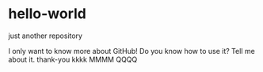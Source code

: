 # hello-world
just another repository

I only want to know more about GitHub!
Do you know how to use it?
Tell me about it.
thank-you
kkkk
MMMM
QQQQ